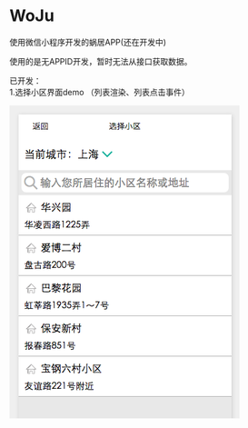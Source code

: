 # WoJu
使用微信小程序开发的蜗居APP(还在开发中)

使用的是无APPID开发，暂时无法从接口获取数据。

已开发：    
1.选择小区界面demo （列表渲染、列表点击事件）

![image](https://github.com/forrest23/WoJu/blob/master/screenshots/selectCommunity.png)


